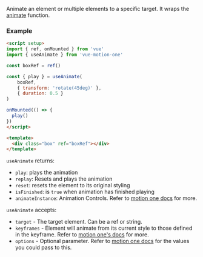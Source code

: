 Animate an element or multiple elements to a specific target. It wraps the [animate](https://motion.dev/dom/animate) function.

### Example

```html
<script setup>
import { ref, onMounted } from 'vue'
import { useAnimate } from 'vue-motion-one'

const boxRef = ref()

const { play } = useAnimate(
    boxRef,
    { transform: 'rotate(45deg)' },
    { duration: 0.5 }
)

onMounted(() => {
  play()
})
</script>

<template>
  <div class="box" ref="boxRef"></div>
</template>
```

`useAnimate` returns:

-   `play`: plays the animation
-   `replay`: Resets and plays the animation
-   `reset`: resets the element to its original styling
-   `isFinished`: is `true` when animation has finished playing
-   `animateInstance`: Animation Controls. Refer to [motion one docs](https://motion.dev/dom/controls) for more.

`useAnimate` accepts:

-   `target` - The target element. Can be a ref or string.
-   `keyframes` - Element will animate from its current style to those defined in the keyframe. Refer to [motion one's docs](https://motion.dev/dom/animate#keyframes) for more.
-   `options` - Optional parameter. Refer to [motion one docs](https://motion.dev/dom/animate#options) for the values you could pass to this.